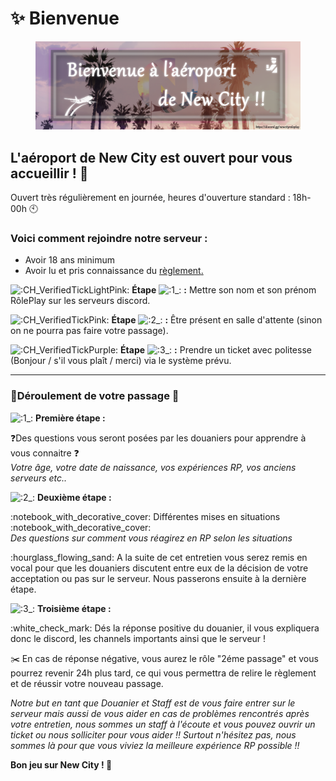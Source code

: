 # ✨ Bienvenue

<figure><img src="../.gitbook/assets/image (1) (1) (1).png" alt=""><figcaption></figcaption></figure>

## L'aéroport de New City est ouvert pour vous accueillir ! 🎫

Ouvert très régulièrement en journée, heures d'ouverture standard : 18h-00h :clock10:

### Voici comment rejoindre notre serveur :&#x20;

* Avoir 18 ans minimum
* Avoir lu et pris connaissance du [règlement](broken-reference)[.](broken-reference)

<img src="https://cdn.discordapp.com/emojis/715585818504331355.gif?size=56&#x26;quality=lossless" alt=":CH_VerifiedTickLightPink:" data-size="line"> **Étape** <img src="https://cdn.discordapp.com/emojis/1138464274172366929.webp?size=56&#x26;quality=lossless" alt=":1_:" data-size="line"> **:** Mettre son nom et son prénom RôlePlay sur les serveurs discord.

<img src="https://cdn.discordapp.com/emojis/708621651226394644.gif?size=56&#x26;quality=lossless" alt=":CH_VerifiedTickPink:" data-size="line"> **Étape** <img src="https://cdn.discordapp.com/emojis/1138470493318553720.webp?size=56&#x26;quality=lossless" alt=":2_:" data-size="line"> **:** Être présent en salle d'attente (sinon on ne pourra pas faire votre passage).

<img src="https://cdn.discordapp.com/emojis/704017074875269152.gif?size=56&#x26;quality=lossless" alt=":CH_VerifiedTickPurple:" data-size="line"> **Étape** <img src="https://cdn.discordapp.com/emojis/1138470527778951380.webp?size=56&#x26;quality=lossless" alt=":3_:" data-size="line"> **:** Prendre un ticket avec politesse (Bonjour / s'il vous plaît / merci) via le système prévu.



***

### 🚨Déroulement de votre passage 🚨

<img src="https://cdn.discordapp.com/emojis/1138464274172366929.webp?size=56&#x26;quality=lossless" alt=":1_:" data-size="line"> **Première étape :**&#x20;

:question:Des questions vous seront posées par les douaniers pour apprendre à vous connaitre :question:\
_Votre âge, votre date de naissance, vos expériences RP, vos anciens serveurs etc.._

<img src="https://cdn.discordapp.com/emojis/1138470493318553720.webp?size=56&#x26;quality=lossless" alt=":2_:" data-size="line"> **Deuxième étape :**&#x20;

:notebook\_with\_decorative\_cover: Différentes mises en situations :notebook\_with\_decorative\_cover:\
_Des questions sur comment vous réagirez en RP selon les situations_

:hourglass\_flowing\_sand: A la suite de cet entretien vous serez remis en vocal pour que les douaniers discutent entre eux de la décision de votre acceptation ou pas sur le serveur. Nous passerons ensuite à la dernière étape.

<img src="https://cdn.discordapp.com/emojis/1138470527778951380.webp?size=56&#x26;quality=lossless" alt=":3_:" data-size="line"> **Troisième étape :**&#x20;

:white\_check\_mark: Dés la réponse positive du douanier, il vous expliquera donc le discord, les channels importants ainsi que le serveur !&#x20;

:scissors: En cas de réponse négative, vous aurez le rôle "2éme passage" et vous pourrez revenir 24h plus tard, ce qui vous permettra de relire le règlement et de réussir votre nouveau passage.

_Notre but en tant que Douanier et Staff est de vous faire entrer sur le serveur mais aussi de vous aider en cas de problèmes rencontrés après votre entretien, nous sommes un staff à l'écoute et vous pouvez ouvrir un ticket ou nous solliciter pour vous aider !! Surtout n'hésitez pas, nous sommes là pour que vous viviez la meilleure expérience RP possible !!_

**Bon jeu sur New City ! 🥳**

